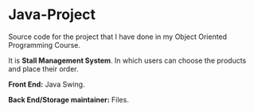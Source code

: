 # Java-Project
Source code for the project that I have done in my Object Oriented Programming Course. 

It is **Stall Management System**. In which users can choose the products and place their order.

**Front End:** Java Swing.

**Back End/Storage maintainer:** Files.
